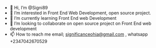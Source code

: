 - 👋 Hi, I’m @Signi89
- 👀 I’m interested in Front End Web Development, open source project.
- 🌱 I’m currently learning Front End web Development
- 💞️ I’m looking to collaborate on open source project on Front End web development
- 📫 How to reach me email; significanceohia@gmail.com , whatsapp +2347042670529

<!---
Signi89/Signi89 is a ✨ special ✨ repository because its `README.md` (this file) appears on your GitHub profile.
You can click the Preview link to take a look at your changes.
--->

